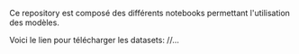 Ce repository est composé des différents notebooks permettant l'utilisation des modèles.

Voici le lien pour télécharger les datasets: //...

